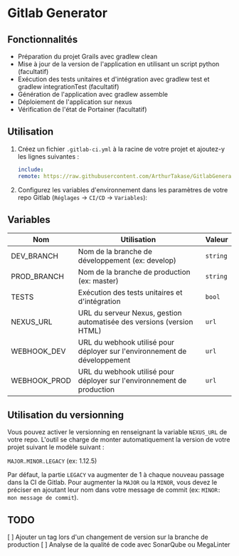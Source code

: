 # Gitlab Generator

## Fonctionnalités

- Préparation du projet Grails avec gradlew clean
- Mise à jour de la version de l'application en utilisant un script python (facultatif)
- Exécution des tests unitaires et d'intégration avec gradlew test et gradlew integrationTest (facultatif)
- Génération de l'application avec gradlew assemble
- Déploiement de l'application sur nexus
- Vérification de l'état de Portainer (facultatif)

## Utilisation

1. Créez un fichier `.gitlab-ci.yml` à la racine de votre projet et ajoutez-y les lignes suivantes :

   ```yml
   include:
   remote: https://raw.githubusercontent.com/ArthurTakase/GitlabGenerator/main/.gitlab-ci.yml
   ```

2. Configurez les variables d'environnement dans les paramètres de votre repo Gitlab (`Réglages` -> `CI/CD` -> `Variables`):

## Variables

| Nom          | Utilisation                                                               | Valeur   |
| ------------ | ------------------------------------------------------------------------- | -------- |
| DEV_BRANCH   | Nom de la branche de développement (ex: develop)                          | `string` |
| PROD_BRANCH  | Nom de la branche de production (ex: master)                              | `string` |
| TESTS        | Exécution des tests unitaires et d'intégration                            | `bool`   |
| NEXUS_URL    | URL du serveur Nexus, gestion automatisée des versions (version HTML)     | `url`    |
| WEBHOOK_DEV  | URL du webhook utilisé pour déployer sur l'environnement de développement | `url`    |
| WEBHOOK_PROD | URL du webhook utilisé pour déployer sur l'environnement de production    | `url`    |

## Utilisation du versionning

Vous pouvez activer le versionning en renseignant la variable `NEXUS_URL` de votre repo. L'outil se charge de monter automatiquement la version de votre projet suivant le modèle suivant :

`MAJOR.MINOR.LEGACY` (ex: 1.12.5)

Par défaut, la partie `LEGACY` va augmenter de 1 à chaque nouveau passage dans la CI de Gitlab.
Pour augmenter la `MAJOR` ou la `MINOR`, vous devez le préciser en ajoutant leur nom dans votre message de commit (ex: `MINOR: mon message de commit`).

## TODO

[ ] Ajouter un tag lors d'un changement de version sur la branche de production
[ ] Analyse de la qualité de code avec SonarQube ou MegaLinter
